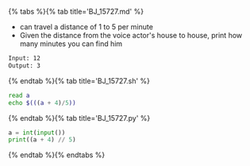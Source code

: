{% tabs %}{% tab title='BJ_15727.md' %}

* can travel a distance of 1 to 5 per minute
* Given the distance from the voice actor's house to house, print how many minutes you can find him

```txt
Input: 12
Output: 3
```

{% endtab %}{% tab title='BJ_15727.sh' %}

```sh
read a
echo $(((a + 4)/5))
```

{% endtab %}{% tab title='BJ_15727.py' %}

```py
a = int(input())
print((a + 4) // 5)
```

{% endtab %}{% endtabs %}
